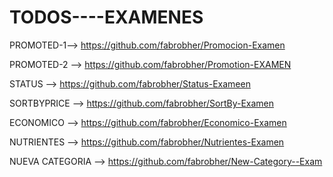 # TODOS----EXAMENES

PROMOTED-1--> https://github.com/fabrobher/Promocion-Examen

PROMOTED-2 --> https://github.com/fabrobher/Promotion-EXAMEN

STATUS -->  https://github.com/fabrobher/Status-Exameen

SORTBYPRICE --> https://github.com/fabrobher/SortBy-Examen

ECONOMICO --> https://github.com/fabrobher/Economico-Examen

NUTRIENTES --> https://github.com/fabrobher/Nutrientes-Examen

NUEVA CATEGORIA --> https://github.com/fabrobher/New-Category--Exam

